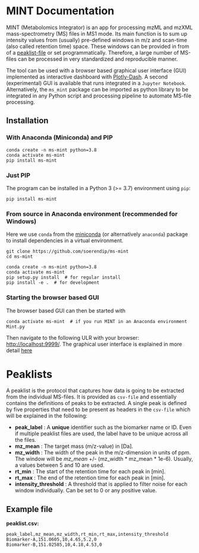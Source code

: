 # MINT Documentation

MINT (Metabolomics Integrator) is an app for processing mzML and mzXML mass-spectrometry (MS) files in MS1 mode. Its main function is to sum up intensity values from (usually) pre-defined windows in m/z and scan-time (also called retention time) space. These windows can be provided in from of a [peaklist-file](index.md#peaklists) or set programmatically. Therefore, a large number of MS-files can be processed in very standardized and reproducible manner.

The tool can be used with a browser based graphical user interface (GUI) implemented as interactive dashboard with [Plotly-Dash](https://plot.ly/dash/). A second (experimental) GUI is available that runs integrated in a `Jupyter Notebook`. Alternatively, the `ms_mint` package can be imported as python library to be integrated in any Python script and processing pipeline to automate MS-file processing.


## Installation

### With Anaconda (Miniconda) and PIP

    conda create -n ms-mint python=3.8
    conda activate ms-mint
    pip install ms-mint

### Just PIP

The program can be installed in a Python 3 (>= 3.7) environment using `pip`:

    pip install ms-mint

### From source in Anaconda environment (recommended for Windows)

Here we use `conda` from the [miniconda](https://conda.io/en/latest/miniconda.html) (or alternatively `anaconda`) package to install dependencies in a virtual environment.

    git clone https://github.com/soerendip/ms-mint
    cd ms-mint

    conda create -n ms-mint python=3.8
    conda activate ms-mint
    pip setup.py install  # for regular install
    pip install -e .  # for development

### Starting the browser based GUI

The browser based GUI can then be started with

    conda activate ms-mint  # if you run MINT in an Anaconda environment
    Mint.py

Then navigate to the following ULR with your browser: [http://localhost:9999/](http://localhost:9999/). The graphical user interface is explained in more detail [here](gui.md)

# Peaklists
A peaklist is the protocol that captures how data is going to be extracted from the individual MS-files. It is provided as `csv-file` and essentially contains the definitions of peaks to be extracted. A single peak is defined by five properties that need to be present as headers in the `csv-file` which will be explained in the following:

- **peak_label** : A __unique__ identifier such as the biomarker name or ID. Even if multiple peaklist files are used, the label have to be unique across all the files.
- **mz_mean** : The target mass (m/z-value) in [Da].
- **mz_width** : The width of the peak in the m/z-dimension in units of ppm. The window will be *mz_mean* +/- (mz_width * mz_mean * 1e-6). Usually, a values between 5 and 10 are used.
- **rt_min** : The start of the retention time for each peak in [min].
- **rt_max** : The end of the retention time for each peak in [min].
- **intensity_threshold** : A threshold that is applied to filter noise for each window individually. Can be set to 0 or any positive value.

## Example file
**peaklist.csv:**
```text
peak_label,mz_mean,mz_width,rt_min,rt_max,intensity_threshold
Biomarker-A,151.0605,10,4.65,5.2,0
Biomarker-B,151.02585,10,4.18,4.53,0
```